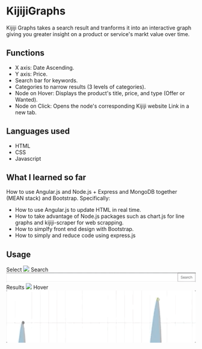 # KijijiGraphs


Kijiji Graphs takes a search result and tranforms it into an interactive graph giving you greater insight on a product or service's markt value over time.


## Functions
- X axis: Date Ascending.
- Y axis: Price.
- Search bar for keywords.
- Categories to narrow results (3 levels of categories).
- Node on Hover: Displays the product's title, price, and type (Offer or Wanted).
- Node on Click: Opens the node's corresponding Kijiji website Link in a new tab.

## Languages used
- HTML
- CSS
- Javascript

## What I learned so far
How to use Angular.js and Node.js + Express and MongoDB together (MEAN stack) and Bootstrap.
Specifically: 
- How to use Angular.js to update HTML in real time.
- How to take advantage of Node.js packages such as chart.js for line graphs and kijiji-scraper for web scrapping.
- How to simplfy front end design with Bootstrap.
- How to simply and reduce code using express.js

## Usage
Select
![](categories.gif)
Search
![](search.gif)
Results
![](click.gif)
Hover
![](hover.gif)


